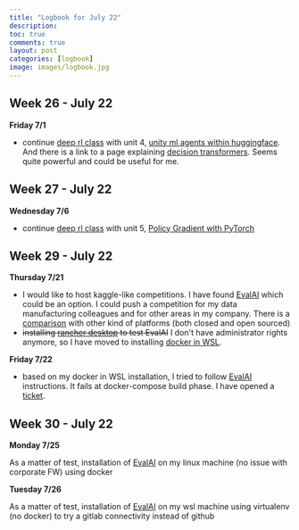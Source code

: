 ```yaml
---
title: "Logbook for July 22"
description: 
toc: true
comments: true
layout: post
categories: [logbook]
image: images/logbook.jpg
---
```




## Week 26 - July 22

**Friday 7/1**

* continue [deep rl class](/guillaume_blog/blog/deep-rl-class-with-huggingface.html) with unit 4, <u>unity ml agents within huggingface</u>. And there is a link to a page explaining [decision transformers](https://huggingface.co/blog/decision-transformers). Seems quite powerful and could be useful for me.



## Week 27 - July 22

**Wednesday 7/6**

* continue [deep rl class](/guillaume_blog/blog/deep-rl-class-with-huggingface.html) with unit 5, <u>Policy Gradient with PyTorch</u>



## Week 29 - July 22

**Thursday 7/21**

* I would like to host kaggle-like competitions. I have found [EvalAI](https://github.com/Cloud-CV/EvalAI) which could be an option. I could push a competition for my data manufacturing colleagues and for other areas in my company. There is a [comparison](https://github.com/Cloud-CV/EvalAI/tree/202001b582fdc332a062b85c02be228c3dcf2cd2#platform-comparison) with other kind of platforms (both closed and open sourced)
* ~~installing [rancher desktop](https://dev.michelin.com/wsl2/docker-rancher) to test EvalAI~~ I don't have administrator rights anymore, so I have moved to installing [docker in WSL](/guillaume_blog/blog/install-docker-on-WSL.html).

**Friday 7/22**

* based on my docker in WSL installation, I tried to follow [EvalAI](https://github.com/Cloud-CV/EvalAI) instructions. It fails at docker-compose build phase. I have opened a [ticket](https://github.com/Cloud-CV/EvalAI/issues/3775).



## Week 30 - July 22

**Monday 7/25**

As a matter of test, installation of [EvalAI](https://github.com/Cloud-CV/EvalAI) on my linux machine (no issue with corporate FW) using docker

**Tuesday 7/26**

As a matter of test, installation of [EvalAI](https://evalai.readthedocs.io/en/stable/setup.html#ubuntu-installation-instructions) on my wsl machine using virtualenv (no docker) to try a gitlab connectivity instead of github